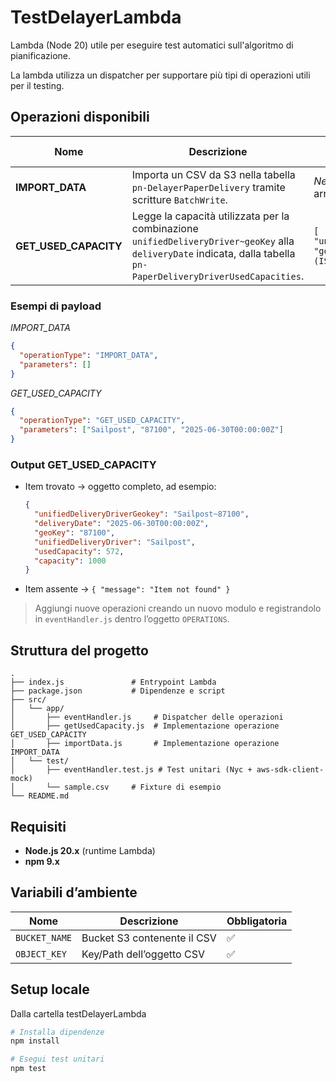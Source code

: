 # TestDelayerLambda

Lambda (Node 20) utile per eseguire test automatici sull'algoritmo di pianificazione.

La lambda utilizza un dispatcher per supportare più tipi di operazioni utili per il testing.

## Operazioni disponibili

| Nome | Descrizione | Parametri (`event.parameters`) |
|------|-------------|--------------------------------|
| **IMPORT_DATA** | Importa un CSV da S3 nella tabella `pn-DelayerPaperDelivery` tramite scritture `BatchWrite`. | _Nessuno_ → passare un array vuoto `[]` |
| **GET_USED_CAPACITY** | Legge la capacità utilizzata per la combinazione `unifiedDeliveryDriver~geoKey` alla `deliveryDate` indicata, dalla tabella `pn-PaperDeliveryDriverUsedCapacities`. | `[ "unifiedDeliveryDriver", "geoKey", "deliveryDate (ISO‑8601 UTC)" ]` |

### Esempi di payload

*IMPORT_DATA*

```json
{
  "operationType": "IMPORT_DATA",
  "parameters": []
}
```

*GET_USED_CAPACITY*

```json
{
  "operationType": "GET_USED_CAPACITY",
  "parameters": ["Sailpost", "87100", "2025-06-30T00:00:00Z"]
}
```

### Output GET_USED_CAPACITY

* Item trovato → oggetto completo, ad esempio:
  ```json
  {
    "unifiedDeliveryDriverGeokey": "Sailpost~87100",
    "deliveryDate": "2025-06-30T00:00:00Z",
    "geoKey": "87100",
    "unifiedDeliveryDriver": "Sailpost",
    "usedCapacity": 572,
    "capacity": 1000
  }
  ```
* Item assente → `{ "message": "Item not found" }`


> Aggiungi nuove operazioni creando un nuovo modulo e registrandolo in `eventHandler.js` dentro l’oggetto `OPERATIONS`.

## Struttura del progetto

```
.
├── index.js               # Entrypoint Lambda
├── package.json           # Dipendenze e script
├── src/
│   └── app/
│       ├── eventHandler.js     # Dispatcher delle operazioni
│       ├── getUsedCapacity.js  # Implementazione operazione GET_USED_CAPACITY
│       ├── importData.js       # Implementazione operazione IMPORT_DATA
│   └── test/
│       ├── eventHandler.test.js # Test unitari (Nyc + aws-sdk-client-mock)
│       └── sample.csv     # Fixture di esempio
└── README.md
```


## Requisiti

* **Node.js 20.x** (runtime Lambda)
* **npm 9.x**

## Variabili d’ambiente

| Nome           | Descrizione                                 | Obbligatoria |
|----------------|---------------------------------------------|--------------|
| `BUCKET_NAME`  | Bucket S3 contenente il CSV                 | ✅ |
| `OBJECT_KEY`   | Key/Path dell’oggetto CSV                   | ✅ |

## Setup locale
Dalla cartella testDelayerLambda

```bash
# Installa dipendenze
npm install

# Esegui test unitari
npm test
